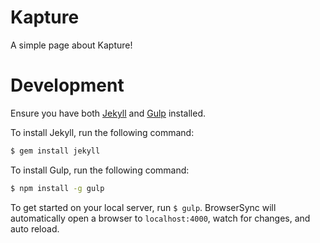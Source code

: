 # Kapture

A simple page about Kapture!


# Development

Ensure you have both [Jekyll](https://jekyllrb.com/) and [Gulp](https://gulpjs.com/) installed.


To install Jekyll, run the following command:
```bash
$ gem install jekyll
```

To install Gulp, run the following command:
```bash
$ npm install -g gulp
```

To get started on your local server, run `$ gulp`. BrowserSync will automatically open a browser to `localhost:4000`, watch for changes, and auto reload.

